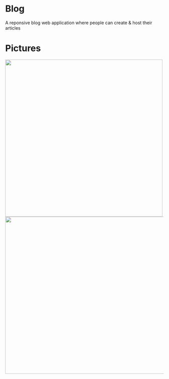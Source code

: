 # Blog
A reponsive blog web application where people can create &amp; host their articles

# Pictures
<img src="https://i.imgur.com/8KTmyI0.png" style="height:500px;">
<img src="https://i.imgur.com/7hw4zoE.png" style="height:500px;width: 900px;">
